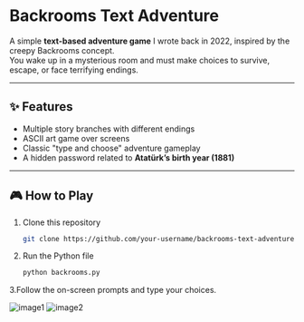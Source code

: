 # Backrooms Text Adventure

A simple **text-based adventure game** I wrote back in 2022, inspired by the creepy Backrooms concept.  
You wake up in a mysterious room and must make choices to survive, escape, or face terrifying endings.

---

## ✨ Features
- Multiple story branches with different endings  
- ASCII art game over screens  
- Classic "type and choose" adventure gameplay  
- A hidden password related to **Atatürk’s birth year (1881)**  

---

## 🎮 How to Play
1. Clone this repository  
   ```bash
   git clone https://github.com/your-username/backrooms-text-adventure.git
2. Run the Python file
   ```bash
   python backrooms.py
3.Follow the on-screen prompts and type your choices.

![image1](https://github.com/user-attachments/assets/b1293402-dc9d-4533-973a-ceff765787a9)
![image2](https://github.com/user-attachments/assets/f939ca18-b2a5-4ed1-b322-0a7299d1e2fc)
